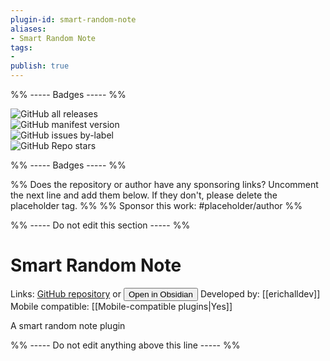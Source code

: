 ```yaml
---
plugin-id: smart-random-note
aliases:
- Smart Random Note
tags: 
- 
publish: true
---
```


%% ----- Badges ----- %%

![GitHub all releases](https://img.shields.io/github/downloads/erichalldev/obsidian-smart-random-note/total?color=573E7A&logo=github&style=for-the-badge)   
![GitHub manifest version](https://img.shields.io/github/manifest-json/v/erichalldev/obsidian-smart-random-note?color=573E7A&logo=github&style=for-the-badge)   
![GitHub issues by-label](https://img.shields.io/github/issues/erichalldev/obsidian-smart-random-note/help%20wanted?color=573E7A&logo=github&style=for-the-badge)   
![GitHub Repo stars](https://img.shields.io/github/stars/erichalldev/obsidian-smart-random-note?color=573E7A&logo=github&style=for-the-badge)

%% ----- Badges ----- %%

%% Does the repository or author have any sponsoring links? Uncomment the next line and add them below. If they don't, please delete the placeholder tag. %%
%% Sponsor this work: #placeholder/author %%

%% ----- Do not edit this section ----- %%

# Smart Random Note

Links: [GitHub repository](https://github.com/erichalldev/obsidian-smart-random-note) or [<button id=HH>Open in Obsidian</button>](obsidian://goto-plugin?id=smart-random-note)
Developed by: [[erichalldev]]
Mobile compatible: [[Mobile-compatible plugins|Yes]]

A smart random note plugin

%% ----- Do not edit anything above this line ----- %% 
